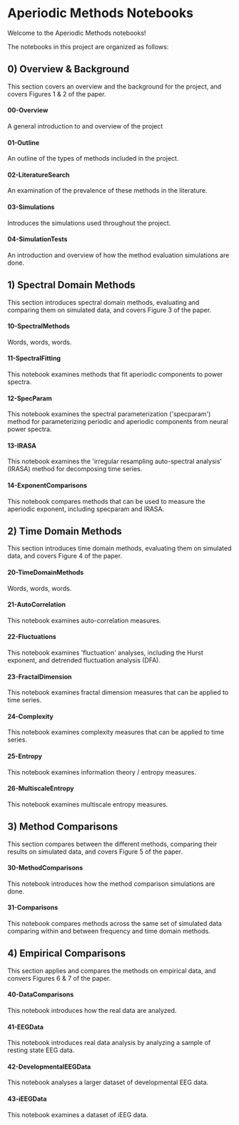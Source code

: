 # Aperiodic Methods Notebooks

Welcome to the Aperiodic Methods notebooks!

The notebooks in this project are organized as follows:

## 0) Overview & Background

This section covers an overview and the background for the project, and covers Figures 1 & 2 of the paper.

#### 00-Overview

A general introduction to and overview of the project

#### 01-Outline

An outline of the types of methods included in the project.

#### 02-LiteratureSearch

An examination of the prevalence of these methods in the literature.

#### 03-Simulations

Introduces the simulations used throughout the project.

#### 04-SimulationTests

An introduction and overview of how the method evaluation simulations are done.

## 1) Spectral Domain Methods

This section introduces spectral domain methods, evaluating and comparing them on simulated data, and covers Figure 3 of the paper.

#### 10-SpectralMethods

Words, words, words.

#### 11-SpectralFitting

This notebook examines methods that fit aperiodic components to power spectra.

#### 12-SpecParam

This notebook examines the spectral parameterization ('specparam') method for parameterizing periodic and aperiodic components from neural power spectra.

#### 13-IRASA

This notebook examines the 'irregular resampling auto-spectral analysis' (IRASA) method for decomposing time series.

#### 14-ExponentComparisons

This notebook compares methods that can be used to measure the aperiodic exponent, including specparam and IRASA.

## 2) Time Domain Methods

This section introduces time domain methods, evaluating them on simulated data, and covers Figure 4 of the paper.

#### 20-TimeDomainMethods

Words, words, words.

#### 21-AutoCorrelation

This notebook examines auto-correlation measures.

#### 22-Fluctuations

This notebook examines 'fluctuation' analyses, including the Hurst exponent, and detrended fluctuation analysis (DFA).

#### 23-FractalDimension

This notebook examines fractal dimension measures that can be applied to time series.

#### 24-Complexity

This notebook examines complexity measures that can be applied to time series.

#### 25-Entropy

This notebook examines information theory / entropy measures.

#### 26-MultiscaleEntropy

This notebook examines multiscale entropy measures.

## 3) Method Comparisons

This section compares between the different methods, comparing their results on simulated data, and covers Figure 5 of the paper.

#### 30-MethodComparisons

This notebook introduces how the method comparison simulations are done.

#### 31-Comparisons

This notebook compares methods across the same set of simulated data comparing within and between frequency and time domain methods.

## 4) Empirical Comparisons

This section applies and compares the methods on empirical data, and convers Figures 6 & 7 of the paper.

#### 40-DataComparisons

This notebook introduces how the real data are analyzed.

#### 41-EEGData

This notebook introduces real data analysis by analyzing a sample of resting state EEG data.

#### 42-DevelopmentalEEGData

This notebook analyses a larger dataset of developmental EEG data.

#### 43-iEEGData

This notebook examines a dataset of iEEG data.

